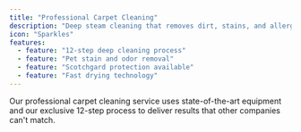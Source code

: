 ```yaml
---
title: "Professional Carpet Cleaning"
description: "Deep steam cleaning that removes dirt, stains, and allergens from your carpets"
icon: "Sparkles"
features:
  - feature: "12-step deep cleaning process"
  - feature: "Pet stain and odor removal"
  - feature: "Scotchgard protection available"
  - feature: "Fast drying technology"
---
```


Our professional carpet cleaning service uses state-of-the-art equipment and our exclusive 12-step process to deliver results that other companies can't match.
